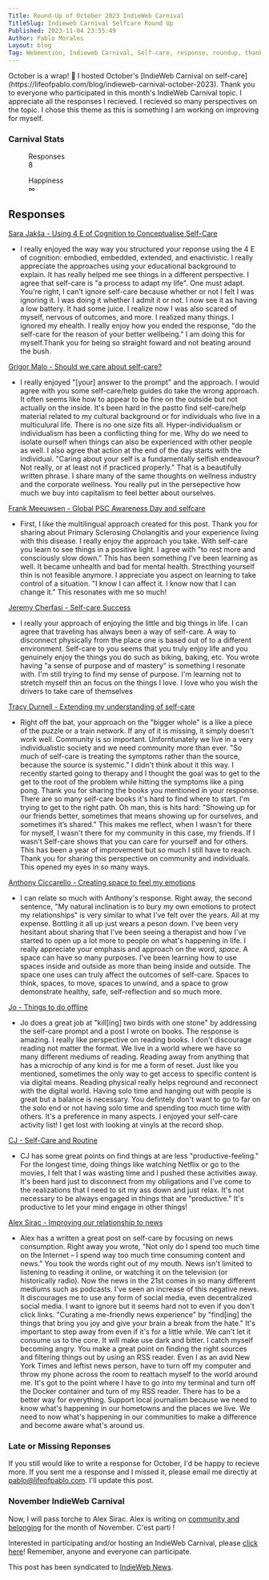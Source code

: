 ```yaml
---
Title: Round-Up of October 2023 IndieWeb Carnival
TitleSlug: Indieweb Carnival Selfcare Round Up
Published: 2023-11-04 23:55:49
Author: Pablo Morales
Layout: blog
Tag: Webmention, Indieweb Carnival, Self-care, response, roundup, thank you
---
```

<div class="f4 roboto black" markdown="1">
October is a wrap! 🎃 I hosted October's [IndieWeb Carnival on self-care](https://lifeofpablo.com/blog/indieweb-carnival-october-2023). Thank you to everyone who participated in this month's IndieWeb Carnival topic. I appreciate all the responses I recieved. I recieved so many perspectives on the topic. I chose this theme as this is something I am working on improving for myself. 

<div class="pa3 pa5-ns " data-name="slab-stat-small">
  <h3 class="f4 ttu tracked bg-black yellow">Carnival Stats</h3>
  <div class="cf">
    <dl class="fl fn-l w-50 dib-l w-auto-l lh-title mr5-l">
      <dd class="f6 fw4 ml0">Responses</dd>
      <dd class="f3 fw6 ml0">8</dd>
    </dl>
    <dl class="fl fn-l w-50 dib-l w-auto-l lh-title mr5-l">
      <dd class="f6 fw4 ml0">Happiness</dd>
      <dd class="f3 fw6 ml0">∞</dd>
    </dl>
</div>
</div>

## Responses
[Sara Jakša - Using 4 E of Cognition to Conceptualise Self-Care](https://sarajaksa.eu/2023/10/indieweb-carnival-october-2023-using-4-e-of-cognition-to-conceptualise-self-care/)

* I really enjoyed the way way you structured your reponse using the 4 E of cognition: embodied, embedded, extended, and enactivistic. I really appreciate the approaches using your educational background to explain. It has really helped me see things in a different perspective. I agree that self-care is "a process to adapt my life". One must adapt. You're right, I can't ignore self-care because whether or not I felt I was ignoring it. I was doing it whether I admit it or not. I now see it as having a low battery. It had some juice. I realize now I was also scared of myself, nervous of outcomes, and more. I realized many things. I ignored my ehealth. I really enjoy how you ended the response, "do the self-care for the reason of your better wellbeing." I am doing this for myself.Thank you for being so straight foward and not beating around the bush. 

[Grigor Malo - Should we care about self-care?](https://grgml.xyz/blog/indieweb-carnival-self-care/)

* I really enjoyed "[your] answer to the prompt" and the approach. I would agree with you some self-care/help guides do take the wrong approach. It often seems like how to appear to be fine on the outside but not actually on the inside. It's been hard in the pastto find self-care/help material related to my cultural background or for individuals who live in a multiculural life. There is no one size fits all. Hyper-individualism or individualism has been a conflicting thing for me. Why do we need to isolate ourself when things can also be experienced with other people as well. I also agree that action at the end of the day starts with the individual. "Caring about your self is a fundamentally selfish endeavour? Not really, or at least not if practiced properly." That is a beautifully written phrase. I share many of the same thoughts on wellness industry and the corporate wellness. You really put in the persepective how much we buy into capitalism to feel better about ourselves.

[Frank Meeuwsen - Global PSC Awareness Day and selfcare](https://diggingthedigital.com/global-psc-awareness-day-and-selfcare/)

* First, I like the multilingual approach created for this post. Thank you for sharing about Primary Sclerosing Cholangitis and your experience living with this disease. I really enjoy the approach you take. With self-care you learn to see things in a positive light. I agree with "to rest more and consciously slow down."  This has been something I've been learning as well. It became unhealth and bad for mental health. Strecthing yourself thin is not feasible anymore. I appreciate you aspect on learning to take control of a situation. "I know I can affect it. I know now that I can change it." This resonates with me so much!  

[Jeremy Cherfasi - Self-care Success](https://www.jeremycherfas.net/blog/selfcare-success)

* I really your approach of enjoying the little and big things in life. I can agree that traveling has always been a way of self-care. A way to disconnect physically from the place one is based out of to a different environment. Self-care to you seems that you truly enjoy life and you genuinely enjoy the things you do such as biking, baking, etc. You wrote having "a sense of purpose and of mastery" is something I resonate with. I'm still trying to find my sense of purpose. I'm learning not to stretch myself thin an focus on the things I love. I love who you wish the drivers to take care of themselves

[Tracy Durnell - Extending my understanding of self-care](https://tracydurnell.com/2023/10/14/extending-my-understanding-of-self-care-indieweb-carnival-october-2023/)

* Right off the bat, your approach on the "bigger whole" is a like a piece of the puzzle or a train network. If any of it is missing, it simply doesn't work well. Community is so important. Unforntunately we live in a very individualistic society and we need community more than ever. "So much of self-care is treating the symptoms rather than the source, because the source is systemic." I didn't think about it this way. I recently started going to therapy and I thought the goal was to get to the get to the root of the problem while hitting the symptoms like a ping pong. Thank you for sharing the books you mentioned in your response. There are so many self-care books it's hard to find where to start. I'm trying to get to the right path. Oh man, this is hits hard: "Showing up for our friends better, sometimes that means showing up for ourselves, and sometimes it’s shared." This makes me reflect, when I wasn't for there for myself, I wasn't there for my community in this case, my friends. If I wasn't  Self-care shows that you can care for yourself and for others. This has been a year of improvement but so much I still have to reach. Thank you for sharing this perspective on community and individuals. This opened my eyes in so many ways.

[Anthony Ciccarello - Creating space to feel my emotions](https://www.ciccarello.me/blog/2023/11/01/creating-space-to-feel-my-emotions/)

* I can relate so much with Anthony's response. Right away, the second sentence, "My natural inclination is to bury my own emotions to protect my relationships" is very similar to what I've felt over the years. All at my expense. Bottling it all up just wears a peson down. I've been very hesitant about sharing that I've been seeing a therapist and how I've started to open up a lot more to people on what's happening in life. I really appreciate your emphasis and approach on the word, *space*. A space can have so many purposes.  I've been learning how to use spaces inside and outside as more than being inside and outside. The space one uses can truly affect the outcomes of self-care. Spaces to think, spaces, to move, spaces to unwind, and a space to grow demonstrate healthy, safe, self-reflection and so much more. 

[Jo - Things to do offline](https://dead.garden/blog/things-to-do-offline.html)

* Jo does a great job at "kill[ing] two birds with one stone" by addressing the self-care prompt and a post I wrote on books. The response is amazing. I really like perspective on reading books. I don't discourage reading not matter the format. We live in a world where we have so many different mediums of reading. Reading away from anything that has a microchip of any kind is for me a form of reset. Just like you mentioned, sometimes the only way to get access to specific content is via digital means. Reading physical really helps reground and reconnect with the digital world. Having solo time and hanging out with people is great but a balance is necessary. You defintely don't want to go to far on the solo end or not having solo time and spending too much time with others. It's a preference in many aspects. I enjoyed your self-care activity list! I get lost with looking at vinyls at the record shop.

[CJ - Self-Care and Routine](https://ww0cj.radio/blog/2023/self-care-routine/)

* CJ has some great points on find things at are less "productive-feeling." For the longest time, doing things like watching Netflix or go to the movies, I felt that I was wasting time and I pushed these activities away. It's been hard just to disconnect from my obligations and I've come to the realizations that I need to sit my ass down and just relax. It's not necessary to be always engaged in things that are "productive." It's productive to let your mind engage in other things!

[Alex Sirac - Improving our relationship to news](https://alexsirac.com/improving-our-relationship-to-news/)

* Alex has a written a great post on self-care by focusing on news consumption. Right away you wrote, "Not only do I spend too much time on the Internet – I spend way too much time consuming content and news." You took the words right out of my mouth. News isn't limited to listening to reading it online, or watching it on the television (or historically radio). Now the news in the 21st comes in so many different mediums such as podcasts. I've seen an increase of this negative news. It discourages me to use any form of social media, even decentralized social media. I want to ignore but it seems hard not to even if you don't click links. "Curating a me-friendly news experience" by "find[ing] the things that bring you joy and give your brain a break from the hate." It's important to step away from even if it's for a little while. We can't let it consume us to the core. It will make use dark and bitter. I catch myself becoming angry. You make a great point on finding the right sources and filtering things out by using an RSS reader. Even I as an avid New York Times and leftist news person, have to turn off my computer and throw my phone across the room to reattach myself to the world around me. It's got to the point where I have to go into my terminal and turn off the Docker container and turn of my RSS reader. There has to be a better way for everything. Support local journalism because we need to know what's happening in our hometowns and the places we live. We need to now what's happening in our communities to make a difference and become aware what's around us. 

### Late or Missing Reponses
If you still would like to write a response for October, I'd be happy to recieve more. If you sent me a response and I missed it, please email me directly at pablo@lifeofpablo.com. I'll update this post.

### November IndieWeb Carnival
Now, I will pass torche to Alex Sirac. Alex is writing on [community and belonging](https://alexsirac.com/indieweb-carnival-community-and-belonging/) for the month of November. C'est parti !

Interested in participating and/or hosting an IndieWeb Carnival, please [click here](https://indieweb.org/indieweb-carnival)! Remember, anyone and everyone can participate. 

<p>This post has been syndicated to <a href="https://news.indieweb.org/en" class="u-syndication">IndieWeb News</a>.</p>

</div>
